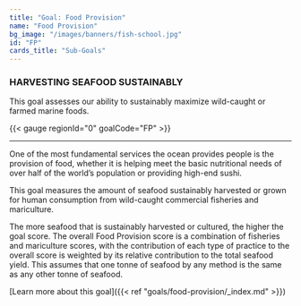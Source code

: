 ```yaml
---
title: "Goal: Food Provision"
name: "Food Provision"
bg_image: "/images/banners/fish-school.jpg"
id: "FP"
cards_title: "Sub-Goals"
---
```


### HARVESTING SEAFOOD SUSTAINABLY
This goal assesses our ability to sustainably maximize wild-caught or farmed marine foods.

{{< gauge regionId="0" goalCode="FP" >}}


----

One of the most fundamental services the ocean provides people is the provision of food, whether it is helping meet the basic nutritional needs of over half of the world’s population or providing high-end sushi. 

This goal measures the amount of seafood sustainably harvested or grown for human consumption from wild-caught commercial fisheries and mariculture.

The more seafood that is sustainably harvested or cultured, the higher the goal score. The overall Food Provision score is a combination of fisheries and mariculture scores, with the contribution of each type of practice to the overall score is weighted by its relative contribution to the total seafood yield. This assumes that one tonne of seafood by any method is the same as any other tonne of seafood. 




[Learn more about this goal]({{< ref "goals/food-provision/_index.md" >}})